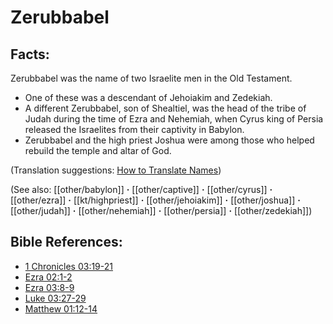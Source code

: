 # Zerubbabel #

## Facts: ##

Zerubbabel was the name of two Israelite men in the Old Testament.

* One of these was a descendant of Jehoiakim and Zedekiah.
* A different Zerubbabel, son of Shealtiel, was the head of the tribe of Judah during the time of Ezra and Nehemiah, when Cyrus king of Persia released the Israelites from their captivity in Babylon.
* Zerubbabel and the high priest Joshua were among those who helped rebuild the temple and altar of God. 

(Translation suggestions: [How to Translate Names](en/ta-vol1/translate/man/translate-names))

(See also: [[other/babylon]] **·** [[other/captive]] **·** [[other/cyrus]] **·** [[other/ezra]] **·** [[kt/highpriest]] **·** [[other/jehoiakim]] **·** [[other/joshua]] **·** [[other/judah]] **·** [[other/nehemiah]] **·** [[other/persia]] **·** [[other/zedekiah]])

## Bible References: ##

* [1 Chronicles 03:19-21](en/tn/1ch/help/03/19)
* [Ezra 02:1-2](en/tn/ezr/help/02/01)
* [Ezra 03:8-9](en/tn/ezr/help/03/08)
* [Luke 03:27-29](en/tn/luk/help/03/27)
* [Matthew 01:12-14](en/tn/mat/help/01/12)